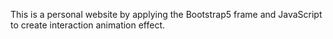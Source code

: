 This is a personal website by applying the Bootstrap5 frame and JavaScript to create interaction animation effect. 
